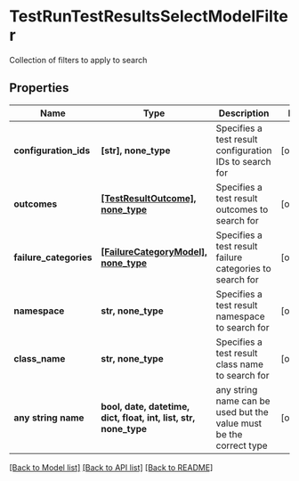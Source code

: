 # TestRunTestResultsSelectModelFilter

Collection of filters to apply to search

## Properties
Name | Type | Description | Notes
------------ | ------------- | ------------- | -------------
**configuration_ids** | **[str], none_type** | Specifies a test result configuration IDs to search for | [optional] 
**outcomes** | [**[TestResultOutcome], none_type**](TestResultOutcome.md) | Specifies a test result outcomes to search for | [optional] 
**failure_categories** | [**[FailureCategoryModel], none_type**](FailureCategoryModel.md) | Specifies a test result failure categories to search for | [optional] 
**namespace** | **str, none_type** | Specifies a test result namespace to search for | [optional] 
**class_name** | **str, none_type** | Specifies a test result class name to search for | [optional] 
**any string name** | **bool, date, datetime, dict, float, int, list, str, none_type** | any string name can be used but the value must be the correct type | [optional]

[[Back to Model list]](../README.md#documentation-for-models) [[Back to API list]](../README.md#documentation-for-api-endpoints) [[Back to README]](../README.md)


